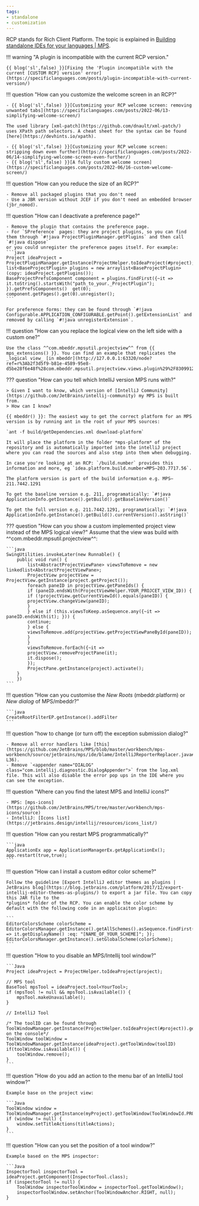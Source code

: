 ```yaml
---
tags:
- standalone
- customization
---
```


RCP stands for Rich Client Platform. The topic is explained in [Building standalone IDEs for your languages | MPS](https://www.jetbrains.com/help/mps/building-standalone-ides-for-your-languages.html).

!!! warning "A plugin is incompatible with the current RCP version."
    
    {{ blog('sl',false) }}[Fixing the 'Plugin incompatible with the current [CUSTOM RCP] version' error](https://specificlanguages.com/posts/plugin-incompatible-with-current-version/)

!!! question "How can you customize the welcome screen in an RCP?"

    - {{ blog('sl',false) }}[Customizing your RCP welcome screen: removing unwanted tabs](https://specificlanguages.com/posts/2022-06/13-simplifying-welcome-screen/)
    
    The used library [xml-patch](https://github.com/dnault/xml-patch/) uses XPath path selectors. A cheat sheet for the syntax can be found [here](https://devhints.io/xpath). 
    
    - {{ blog('sl',false) }}[Customizing your RCP welcome screen: stripping down even further](https://specificlanguages.com/posts/2022-06/14-simplifying-welcome-screen-even-further/)
    - {{ blog('sl',false) }}[A fully custom welcome screen](https://specificlanguages.com/posts/2022-06/16-custom-welcome-screen/)

!!! question "How can you reduce the size of an RCP?"

    - Remove all packaged plugins that you don't need
    - Use a JBR version without JCEF if you don't need an embedded browser (jbr_nomod).

!!! question "How can I deactivate a preference page?"

    - Remove the plugin that contains the preference page.
    - For `SPreference` pages: they are project plugins, so you can find them through `#!java ProjectPluginManager.getPlugins` and then call `#!java dispose`
    or you could unregister the preference pages itself. For example:
    ```java
    Project ideaProject = ProjectPluginManager.getInstance(ProjectHelper.toIdeaProject(#project);
    list<BaseProjectPlugin> plugins = new arraylist<BaseProjectPlugin>(copy: ideaProject.getPlugins());
    BaseProjectPrefsComponent component = plugins.findFirst({~it => it.toString().startsWith("path_to_your._ProjectPlugin"); }).getPrefsComponents()  get(0);
    component.getPages().get(0).unregister();
    ```
    
    For preference forms: they can be found through `#!java Configurable.APPLICATION_CONFIGURABLE.getPoint().getExtensionList` and removed by calling `#!java unregisterExtension`.

!!! question "How can you replace the logical view on the left side with a custom one?"


    Use the class ^^com.mbeddr.mpsutil.projectview^^ from {{ mps_extensions() }}. You can find an example that replicates the _logical view_ [in mbeddr](http://127.0.0.1:63320/node?ref=r%3Ab2f3d5f9-b81e-4589-95e8-d5be28f6e48f%28com.mbeddr.mpsutil.projectview.views.plugin%29%2F8309912865649309798&project=com.mbeddr.mpsutil).

??? question "How can you tell which IntelliJ version MPS runs with?"

    > Given I want to know, which version of [IntelliJ Community](https://github.com/JetBrains/intellij-community) my MPS is built from.
    > How can I know?

    {{ mbeddr() }}: The easiest way to get the correct platform for an MPS version is by running ant in the root of your MPS sources:

    `ant -f build/getDependencies.xml download-platform`

    It will place the platform in the folder *mps-platform* of the repository and is automatically imported into the intelliJ project where you can read the sources and also step into them when debugging.

    In case you're looking at an RCP: `/build.number` provides this information and more, eg `idea.platform.build.number=MPS—203.7717.56`.

    The platform version is part of the build information e.g. MPS—211.7442.1291

    To get the baseline version e.g. 211, programatically: `#!java ApplicationInfo.getInstance().getBuild().getBaselineVersion()`

    To get the full version e.g. 211.7442.1291, programatically: `#!java ApplicationInfo.getInstance().getBuild().currentVersion().asString()`

??? question "How can you show a custom implemented project view instead of the MPS logical view?"
    Assume that the view was build with ^^com.mbeddr.mpsutil.projectview^^:    

    ```java
    SwingUtilities.invokeLater(new Runnable() { 
        public void run() {
            list<AbstractProjectViewPane> viewsToRemove = new linkedlist<AbstractProjectViewPane>;
            ProjectView projectView = ProjectView.getInstance(project.getProject());
            foreach paneID in projectView.getPaneIds() {
            if (paneID.endsWith(ProjectViewHelper.YOUR_PROJCET_VIEW_ID)) {
            if (!projectView.getCurrentViewId().equals(paneID)) {
            projectView.changeView(paneID);
            }
            } else if (this.viewsToKeep.asSequence.any({~it => paneID.endsWith(it); })) {
            continue;
            } else {
            viewsToRemove.add(projectView.getProjectViewPaneById(paneID));
            }
            }
            viewsToRemove.forEach({~it =>
            projectView.removeProjectPane(it);
            it.dispose();
            });
            ProjectPane.getInstance(project).activate();
        }
        })
    ```

!!! question "How can you customise the *New Roots* (mbeddr.platform) or *New dialog* of MPS/mbeddr?"

    ```java
    CreateRootFilterEP.getInstance().addFilter
    ```

!!! question "how to change (or turn off) the exception submission dialog?"

    - Remove all error handlers like [this](https://github.com/JetBrains/MPS/blob/master/workbench/mps-workbench/source/jetbrains/mps/ide/blame/IntelliJReporterReplacer.java#L34-L36).
    - Remove `<appender name="DIALOG" class="com.intellij.diagnostic.DialogAppender">` from the log.xml file. This will also disable the error pop ups in the IDE where you can see the exception.

!!! question "Where can you find the latest MPS and IntelliJ icons?"

    - MPS: [mps-icons](https://github.com/JetBrains/MPS/tree/master/workbench/mps-icons/source)
    - IntelliJ: [Icons list](https://jetbrains.design/intellij/resources/icons_list/)

!!! question "How can you restart MPS programmatically?"

    ```java
    ApplicationEx app = ApplicationManagerEx.getApplicationEx(); 
    app.restart(true,true);
    ```

!!! question "How can I install a custom editor color scheme?"

    Follow the guideline [Export IntelliJ editor themes as plugins | JetBrains blog](https://blog.jetbrains.com/platform/2017/12/export-intellij-editor-themes-as-plugins/) to export a jar file. You can copy this JAR file to the
    *plugins* folder of the RCP. You can enable the color scheme by default with the following code in an applicaiton plugin:
    
    ```
    EditorColorsScheme colorScheme = EditorColorsManager.getInstance().getAllSchemes().asSequence.findFirst({~it => it.getDisplayName() :eq: "[NAME_OF_YOUR_SCHEME]"; }); 
    EditorColorsManager.getInstance().setGlobalScheme(colorScheme);
    ```

!!! question "How to you disable an MPS/Intellij tool window?"

    ```Java
    Project ideaProject = ProjectHelper.toIdeaProject(project);

    // MPS tool 
    BaseTool mpsTool = ideaProject.tool<YourTool>; 
    if (mpsTool != null && mpsTool.isAvailable()) {
        mpsTool.makeUnavailable();
    }

    // IntelliJ Tool

    /* The toolID can be found through ToolWindowManager.getInstance(ProjectHelper.toIdeaProject(#project)).getToolWindowIds().asSequence on the console*/
    ToolWindow toolWindow = ToolWindowManager.getInstance(ideaProject).getToolWindow(toolID)
    if(toolWindow.isAvailable()) {
        toolWindow.remove();
    }
    ```


!!! question "How do you add an action to the menu bar of an IntelliJ tool window?"

    Example base on the project view:

    ```Java
    ToolWindow window = ToolWindowManager.getInstance(myProject).getToolWindow(ToolWindowId.PROJECT_VIEW);
    if (window != null) {
        window.setTitleActions(titleActions);
    }
    ```

!!! question "How can you set the position of a tool window?"

    Example based on the MPS inspector:
    
    ```Java
    InspectorTool inspectorTool = ideaProject.getComponent(InspectorTool.class); 
    if (inspectorTool != null) {
        ToolWindow inspectorToolWindow = inspectorTool.getToolWindow();
        inspectorToolWindow.setAnchor(ToolWindowAnchor.RIGHT, null);
    }